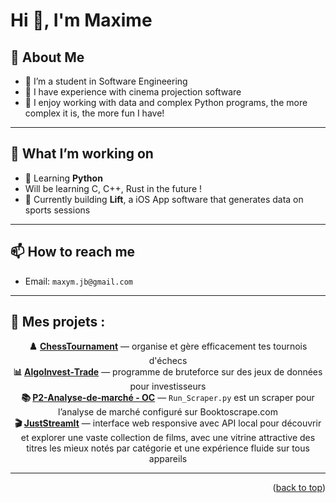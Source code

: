 # Hi 👋, I'm Maxime

## 💖 About Me

- 🚀 I’m a student in Software Engineering 
- 🤝 I have experience with cinema projection software
- 🎨 I enjoy working with data and complex Python programs, the more complex it is, the more fun I have!

---

## 🔭 What I’m working on

- 🌱 Learning **Python**
- Will be learning C, C++, Rust in the future ! 
- 🔧 Currently building **Lift**, a iOS App software that generates data on sports sessions

---

## 📫 How to reach me


- Email: `maxym.jb@gmail.com`

---







## 🚀 Mes projets :

<p align="center">
  <strong>♟️ <a href="https://github.com/MaximeJB/ChessTournament">ChessTournament</a></strong> — organise et gère efficacement tes tournois d'échecs<br>
  <strong>📊 <a href="https://github.com/MaximeJB/AlgoInvest-Trade">AlgoInvest‑Trade</a></strong> — programme de bruteforce sur des jeux de données pour investisseurs<br>
  <strong>📚 <a href="https://github.com/MaximeJB/P2-Analyse-de-march-.-OC">P2-Analyse-de-marché - OC</a></strong> — <code>Run_Scraper.py</code> est un scraper pour l’analyse de marché configuré sur Booktoscrape.com<br>
  <strong>🎬 <a href="https://github.com/MaximeJB/JustStreamIt">JustStreamIt</a></strong> — interface web responsive avec API local pour découvrir et explorer une vaste collection de films, avec une vitrine attractive des titres les mieux notés par catégorie et une expérience fluide sur tous appareils
</p>

--- 
<p align="right">(<a href="#top">back to top</a>)</p>
